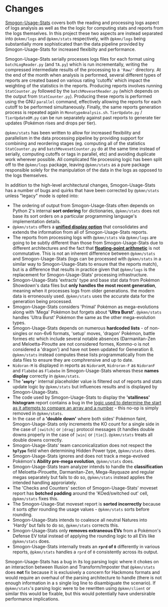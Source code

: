 # Changes

[Smogon-Usage-Stats](https://github.com/Antar1011/Smogon-Usage-Stats) covers both the reading and
processing logs aspect of logs analysis as well as the the logic for computing stats and reports
from the logs themselves. In this project these two aspects are instead separated into `@okmn/logs`
and `@pkmn/stats` respectively, with `@pkmn/logs` being substantially more sophisticated than the
data pipeline provided by Smogon-Usage-Stats for increased flexibilty and performance.

Smogon-Usage-Stats serially processes logs files for each format using `batchLogReader.py` (and
`TA.py`) which is run incrementally, writing the compressed intermediate results of the processing
to a `'Raw/'` directory.  At the end of the month when analysis is performed, several different
types of reports are created based on various rating 'cutoffs' which impact the weighting of the
statistics in the reports. Producing reports involves running `StatCounter.py` followed by the
`batchMovesetReader.py` (which depends on the output from `StatCounter.py`). Producing these reports
is performed using the GNU `parallel` command, effectively allowing the reports for each cutoff to
be performed simultaneously. Finally, the same reports generation process is repeated again in
`MonotypeAnalysis.sh`. `TierUpdate.py` / `TierUpdateOM.py` can be run separately against past
reports to generate tier updates (Pokémon rises and drops per tier).

`@pkmn/stats` has been written to allow for increased flexibility and parallelism in the data
processing pipeline by providing support for combining and reordering stages (eg. computing all of
the statistics `StatCounter.py` and `batchMovesetCounter.py` do at the same time instead of
serially, computing cutoffs or tags in parallel, etc) and avoiding duplicate work wherever possible.
All complicated file processing logic has been split off to the `@pkmn/logs` package, leaving
`@pkmn/stats` as a pure package responsible solely for the manipulation of the data in the logs as
opposed to the logs themselves.

In addition to the high-level architectural changes, Smogon-Usage-Stats has a number of bugs and
quirks that have been corrected by `@pkmn/stats` unless "legacy" mode is opted into:

- The ordering of output from Smogon-Usage-Stats often depends on Python 2's internal **sort
  ordering** for dictionaries, `@pkmn/stats` does not base its sort orders on a particular
  programming language's implementation details.
- `@pkmn/stats` offers a [**unified display option**](OUTPUT.md) that consolidates and extends the
  information from all of Smogon-Usage-Stats reports.
- The reports from processing logs with `@pkmn/stats` via `@pkmn/logs` are going to be subtly
  different than those from Smogon-Usage-Stats due to different architectures and the fact that
  [**floating-point arithmetic**](https://en.wikipedia.org/wiki/Floating-point_arithmetic) is not
  commutative. This is not an inherent difference between `@pkmn/stats` and Smogon-Usage-Stats (logs
  can be processed with `@pkmn/stats` in a similar way to Smogon-Usage-Stats to ensure that the
  reports match), but is a difference that results in practice given that `@pkmn/logs` is the
  replacement for Smogon-Usage-Stats' processing infrastructure.
- Smogon-Usage-Stats 'extracts' type and base stat data from Pokémon Showdown's data files but
  **only handles the most recent generation**, meaning when it processes logs from older
  generations. the modern data is erroneously used. `@pkmn/stats` uses the accurate data for the
  generation being processed.
- Smogon-Usage-Stats considers 'Primal' Pokémon as mega-evolutions along with 'Mega' Pokémon but
  forgets about **'Ultra Burst'**. `@pkmn/stats` handles 'Ultra Burst' Pokémon the same as the other
  mega-evolution types.
- Smogon-Usage-Stats depends on numerous **hardcoded lists** - of non-singles or non-6v6 formats,
  'setup' moves, 'dragon' Pokémon, battle formes etc which include several notable absences
  (Darmanitan-Zen and Meloetta-Piroutte are not considered formes, Kommo-o is not considered a
  'dragon') and have not been updated for Generation 8. `@pkmn/stats` instead computes these lists
  programmatically from the data files to ensure they are comphrensive and up to date.
- `Nidoran-M` is displayed in reports as `NidoranM`, `Nidroran-F` as `NidoranF` and `Flabébé` as
  `Flabebe` in Smogon-Usage-Stats whereas these **names display** correctly in `@pkmn/stats`.
- The **'`empty'`** internal placeholder value is filtered out of reports and stats update logic by
  `@pkmn/stats` but influences results and is displayed by Smogon-Usage-Stats.
- The code used by Smogon-Usage-Stats to display the **'stalliness' histogram** report contains a
  bug in the [logic used to determine the start as it attempts to compare an array and a
  number](https://github.com/Antar1011/Smogon-Usage-Stats/blob/59a9c1cf/StatCounter.py#L354-L356) -
  this no-op is simply removed in `@pkmn/stats`.
- In the case of a **'double down'** where both sides' Pokémon faint, Smogon-Usage-Stats only
  increments the KO count for a single side in the case of `|switch|` or `|drag|` protocol messages
  (it handles double downs properly in the case of `|win|` or `|tie|`). `@pkmn/stats` treats all
  double downs correctly.
- Smogon-Usage-Stats' team canconicalization does not respect the **`hpType`** field when
  determining Hidden Power type, `@pkmn/stats` does.
- Smogon-Usage-Stats ignores and does not track a mega-evolved Pokémon's **Ability pre-mega
  evolution**, `@pkmn/stats` does.
- Smogon-Usage-Stats team analyzer intends to handle the **classification** of Meloetta-Pirouette,
  Darmanitan-Zen, Mega-Rayquaze and regular megas separately but fails to do so, `@pkmn/stats`
  instead applies the intended handling approriately.
- The 'Checks and Counters' section of Smogon-Usage-Stats' moveset report has **botched padding**
  around the 'KOed/switched out' cell, `@pkmn/stats` fixes this.
- The Smogon-Usage-Stat moveset report is **sorted incorrectly** because it sorts *after* rounding
  the usage values - `@pkmn/stats` sorts before rounding.
- Smogon-Usage-Stats intends to coalesce all neutral Natures into 'Hardy' but fails to do so,
  `@pkmn/stats` corrects this.
- Smogon-Usage-Stats only **removes extraneous EVs** from a Pokémon's Defense EV total instead of
  applying the rounding logic to all EVs like `@pkmn/stats` does.
- Smogon-Usage-Stats internally treats an **`rprd` of `0`** differently in various reports,
  `@pkmn/stats` handles a `rprd` of `0` consistently across its output.

Smogon-Usage-Stats has a bug in its log parsing logic where it chokes on an interaction between
Illusion and Transform/Imposter that `@pkmn/stats` does **not** fix because it is exclusively a
concern for Hackmons formats and would require an overhaul of the parsing architecture to handle
(there is not enough information in a s single log line to disambiguate the scenario). If
`@pkmn/stats`'s parsing logic were to be rewritten using `@pkmn/client` or similar this would be
fixable, but this would potentially have undersirable performance implications.
